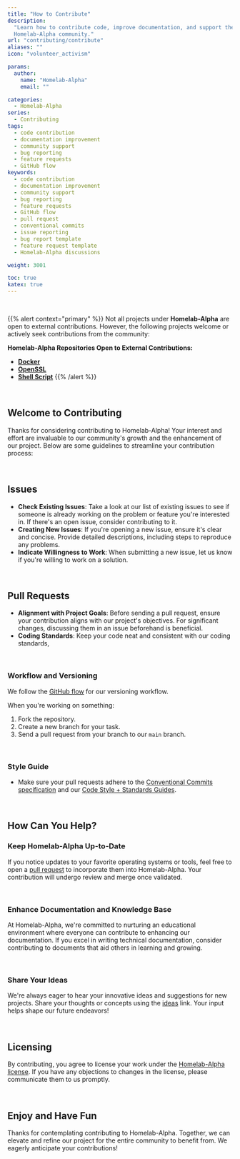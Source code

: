 ```yaml
---
title: "How to Contribute"
description:
  "Learn how to contribute code, improve documentation, and support the
  Homelab-Alpha community."
url: "contributing/contribute"
aliases: ""
icon: "volunteer_activism"

params:
  author:
    name: "Homelab-Alpha"
    email: ""

categories:
  - Homelab-Alpha
series:
  - Contributing
tags:
  - code contribution
  - documentation improvement
  - community support
  - bug reporting
  - feature requests
  - GitHub flow
keywords:
  - code contribution
  - documentation improvement
  - community support
  - bug reporting
  - feature requests
  - GitHub flow
  - pull request
  - conventional commits
  - issue reporting
  - bug report template
  - feature request template
  - Homelab-Alpha discussions

weight: 3001

toc: true
katex: true
---
```


<br />

{{% alert context="primary" %}}
Not all projects under **Homelab-Alpha** are open to external contributions.
However, the following projects welcome or actively seek contributions from the
community:

**Homelab-Alpha Repositories Open to External Contributions:**

- **[Docker]**
- **[OpenSSL]**
- **[Shell Script]**
{{% /alert %}}

<br />

## Welcome to Contributing

Thanks for considering contributing to Homelab-Alpha! Your interest and effort
are invaluable to our community's growth and the enhancement of our project.
Below are some guidelines to streamline your contribution process:

<br />

## Issues

- **Check Existing Issues**: Take a look at our list of existing issues to see
  if someone is already working on the problem or feature you're interested in.
  If there's an open issue, consider contributing to it.
- **Creating New Issues**: If you're opening a new issue, ensure it's clear and
  concise. Provide detailed descriptions, including steps to reproduce any
  problems.
- **Indicate Willingness to Work**: When submitting a new issue, let us know if
  you're willing to work on a solution.

<br />

## Pull Requests

- **Alignment with Project Goals**: Before sending a pull request, ensure your
  contribution aligns with our project's objectives. For significant changes,
  discussing them in an issue beforehand is beneficial.
- **Coding Standards**: Keep your code neat and consistent with our coding
  standards,

<br />

### Workflow and Versioning

We follow the [GitHub flow] for our versioning workflow.

When you're working on something:

1. Fork the repository.
2. Create a new branch for your task.
3. Send a pull request from your branch to our `main` branch.

<br />

### Style Guide

- Make sure your pull requests adhere to the [Conventional Commits
  specification] and our [Code Style + Standards Guides].

<br />

## How Can You Help?

### Keep Homelab-Alpha Up-to-Date

If you notice updates to your favorite operating systems or tools, feel free to
open a [pull request] to incorporate them into Homelab-Alpha. Your contribution
will undergo review and merge once validated.

<br />

### Enhance Documentation and Knowledge Base

At Homelab-Alpha, we're committed to nurturing an educational environment where
everyone can contribute to enhancing our documentation. If you excel in writing
technical documentation, consider contributing to documents that aid others in
learning and growing.

<br />

### Share Your Ideas

We're always eager to hear your innovative ideas and suggestions for new
projects. Share your thoughts or concepts using the [ideas] link. Your input
helps shape our future endeavors!

<br />

## Licensing

By contributing, you agree to license your work under the [Homelab-Alpha
license]. If you have any objections to changes in the license, please
communicate them to us promptly.

<br />

## Enjoy and Have Fun

Thanks for contemplating contributing to Homelab-Alpha. Together, we can elevate
and refine our project for the entire community to benefit from. We eagerly
anticipate your contributions!

[GitHub flow]: https://guides.github.com/introduction/flow
[Conventional Commits specification]: https://conventionalcommits.org/
[Code Style + Standards Guides]:
  docs/../../contributing/code_style_plus_standards_guides.md
[pull request]: https://github.com/homelab-alpha/docs/pulls
[ideas]: https://github.com/homelab-alpha/docs/discussions/categories/ideas
[Homelab-Alpha license]: docs/../../help/license.md
[Docker]: https://github.com/homelab-alpha/docker
[OpenSSL]: https://github.com/homelab-alpha/openssl
[Shell Script]: https://github.com/homelab-alpha/shell-script
[Uptime Kuma]: https://github.com/homelab-alpha/uptime-kuma
[louislam/uptime-kuma]: https://github.com/louislam/uptime-kuma
